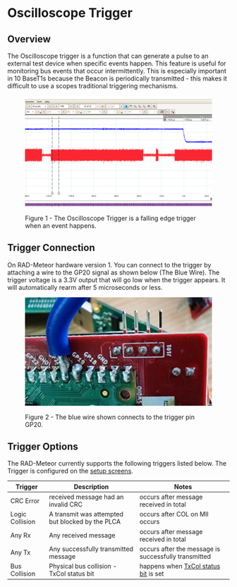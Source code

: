 # Oscilloscope Trigger

## Overview

The Oscilloscope trigger is a function that can generate a pulse to an external test device when specific events happen. This feature is useful for monitoring bus events that occur intermittently. This is especially important in 10 BaseT1s because the Beacon is periodically transmitted - this makes it difficult to use a scopes traditional triggering mechanisms.

<figure><img src=".gitbook/assets/scopetrig.png" alt=""><figcaption><p>Figure 1 - The Oscilloscope Trigger is a falling edge trigger when an event happens.</p></figcaption></figure>



## Trigger Connection

On RAD-Meteor hardware version 1. You can connect to the trigger by attaching a wire to the GP20 signal as shown below (The Blue Wire). The trigger voltage is a 3.3V output that will go low when the trigger appears. It will automatically rearm after 5 microseconds or less.

<figure><img src=".gitbook/assets/gp20.png" alt=""><figcaption><p>Figure 2 - The blue wire shown connects to the trigger pin GP20.</p></figcaption></figure>

## Trigger Options

The RAD-Meteor currently supports the following triggers listed below. The Trigger is configured on the [setup screens](display-main-screen/display-setup-screens.md).



| Trigger         | Description                                      | Notes                                                        |
| --------------- | ------------------------------------------------ | ------------------------------------------------------------ |
| CRC Error       | received message had an invalid CRC              | occurs after message received in total                       |
| Logic Collision | A transmit was attempted but blocked by the PLCA | occurs after COL on MII occurs                               |
| Any Rx          | Any received message                             | occurs after message received in total                       |
| Any Tx          | Any successfully transmitted message             | occurs after the message is successfully transmitted         |
| Bus Collision   | Physical bus collision - TxCol status bit        | happens when [TxCol status bit](display-main-screen/) is set |

